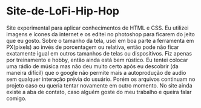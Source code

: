 # Site-de-LoFi-Hip-Hop
Site experimental para aplicar conhecimentos de HTML e CSS.
Eu utilizei imagens e ícones da internet e os editei no photoshop para ficarem do jeito que eu gosto. Sobre o tamanho da tela, usei em boa parte a ferramenta em PX(pixels) ao invés de porcentagem ou relativa, então pode não ficar exatamente igual em outros tamanhos de telas ou dispositivos.
Fiz apenas por treinamento e hobby, então ainda está bem rústico.
Eu tentei colocar uma rádio de música mas não deu muito certo após eu descobrir (da maneira difícil) que o google não permite mais a autoprodução de audio sem qualquer interação prévia do usuário. Porém os arquivos continuam no projeto caso eu queria tentar novamente em outro momento.
No site ainda existe a aba de contato, caso alguém goste do meu trabalho e queira falar comigo.
